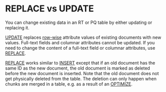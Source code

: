 # REPLACE vs UPDATE

You can change existing data in an RT or PQ table by either updating or replacing it.

[UPDATE](../../Data_creation_and_modification/Updating_documents/UPDATE.md) replaces [row-wise](../../Creating_a_table/Data_types.md#Row-wise-and-columnar-attribute-storages) attribute values of existing documents with new values. Full-text fields and columnar attributes cannot be updated. If you need to change the content of a full-text field or columnar attributes, use [REPLACE](../../Data_creation_and_modification/Updating_documents/REPLACE.md).

[REPLACE](../../Data_creation_and_modification/Updating_documents/REPLACE.md) works similar to [INSERT](../../Data_creation_and_modification/Adding_documents_to_a_table/Adding_documents_to_a_real-time_table.md) except that if an old document has the same ID as the new document, the old document is marked as deleted before the new document is inserted. Note that the old document does not get physically deleted from the table. The deletion can only happen when chunks are merged in a table, e.g. as a result of an [OPTIMIZE](../../Securing_and_compacting_a_table/Compacting_a_table.md).
